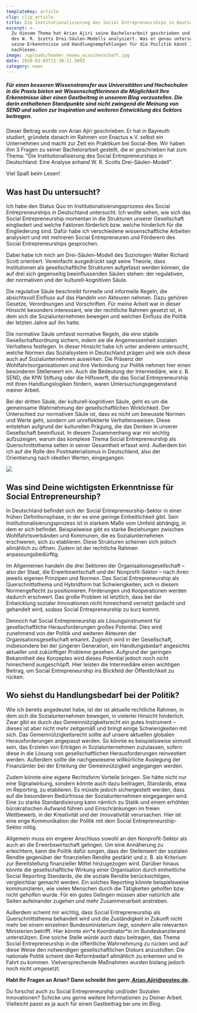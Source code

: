 ```yaml
---
templateKey: article
clip: clip_article
title: Die Institutionalisierung des Social Entrepreneurships in Deutschland
excerpt: >-
  Zu diesem Thema hat Arian Ajiri seine Bachelorarbeit geschrieben und es anhand
  des W. R. Scotts Drei-Säulen-Modells analysiert. Was er genau untersucht hat,
  seine Erkenntnisse und Handlungsempfehlungen für die Poilitik könnt Ihr hier
  nachlesen.
image: /uploads/header_neues_wisschenschaft.jpg
date: 2020-03-05T12:38:21.509Z
category: news
---
```

##### Für einen besseren Wissenstransfer aus Universitäten und Hochschulen in die Praxis bieten wir Wissenschaftlerinnen die Möglichkeit Ihre Erkenntnisse über einen Gastbeitrag in unserem Blog vorzustellen. Die darin enthaltenen Standpunkte sind nicht zwingend die Meinung von SEND und sollen zur Inspiration und weiteren Entwicklung des Sektors beitragen.

Dieser Beitrag wurde von Arian Ajiri geschrieben. Er hat in Bayreuth studiert, gründete danach im Rahmen von Enactus e.V. selbst ein Unternehmen und macht zur Zeit ein Praktikum bei Social-Bee. Wir haben ihm 3 Fragen zu seiner Bachelorarbeit gestellt, die er geschrieben hat zum Thema: "Die Institutionalisierung des Social Entrepreneurships in Deutschland: Eine Analyse anhand W. R. Scotts Drei-Säulen-Modell".

Viel Spaß beim Lesen!

## Was hast Du untersucht?

Ich habe den Status Quo im Institutionalisierungsprozess des Social Entrepreneurships in Deutschland untersucht. Ich wollte sehen, wie sich das Social Entrepreneurship momentan in die Strukturen unserer Gesellschaft eingliedert und welche Faktoren förderlich bzw. welche hinderlich für die Eingliederung sind. Dafür habe ich verschiedene wissenschaftliche Arbeiten analysiert und mit mehreren Social Entrepreneuren und Förderern des Social Entrepreneurships gesprochen.

Dabei habe ich mich am Drei-Säulen-Modell des Soziologen Walter Richard Scott orientiert. Vereinfacht ausgedrückt sagt seine Theorie, dass Institutionen als gesellschaftliche Strukturen aufgefasst werden können, die auf drei sich gegenseitig beeinflussenden Säulen stehen: der regulativen, der normativen und der kulturell-kognitiven Säule.

Die regulative Säule beschreibt formelle und informelle Regeln, die absichtsvoll Einfluss auf das Handeln von Akteuren nehmen. Dazu gehören Gesetze, Verordnungen und Vorschriften. Für meine Arbeit war in dieser Hinsicht besonders interessant, wie der rechtliche Rahmen gesetzt ist, in dem sich die Sozialunternehmen bewegen und welchen Einfluss die Politik der letzten Jahre auf ihn hatte.

Die normative Säule umfasst normative Regeln, die eine stabile Gesellschaftsordnung sichern, indem sie die Angemessenheit sozialen Verhaltens festlegen. In dieser Hinsicht habe ich unter anderem untersucht, welche Normen das Sozialsystem in Deutschland prägen und wie sich diese auch auf Sozialunternehmen auswirken. Die Präsenz der Wohlfahrtsorganisationen und ihre Verbindung zur Politik nehmen hier einen besonderen Stellenwert ein. Auch die Bedeutung der Intermediäre, wie z. B. SEND, die KfW Stiftung oder die Hilfswerft, die das Social Entrepreneurship mit ihren Handlungslogiken fördern, waren Untersuchungsgegenstand meiner Arbeit.

Bei der dritten Säule, der kulturell-kognitiven Säule, geht es um die gemeinsame Wahrnehmung der gesellschaftlichen Wirklichkeit. Der Unterschied zur normativen Säule ist, dass es nicht um bewusste Normen und Werte geht, sondern um unreflektierte Verhaltensweisen. Diese entstehen aufgrund der kulturellen Prägung, die das Denken in unserer Gesellschaft beeinflusst. In diesem Zusammenhang war mir wichtig aufzuzeigen, warum das komplexe Thema Social Entrepreneurship als Querschnittsthema selten in seiner Gesamtheit erfasst wird. Außerdem bin ich auf die Rolle des Postmaterialismus in Deutschland, also der Orientierung nach ideellen Werten, eingegangen.

![](/uploads/blog_bild_arian_ajiri.jpg)

## Was sind Deine wichtigsten Erkenntnisse für Social Entrepreneurship?

In Deutschland befindet sich der Social Entrepreneurship-Sektor in einer frühen Definitionsphase, in der es eine geringe Einheitlichkeit gibt. Sein Institutionalisierungsprozess ist in starkem Maße vom Umfeld abhängig, in dem er sich befindet. Beispielweise gibt es starke Beziehungen zwischen Wohlfahrtsverbänden und Kommunen, die es Sozialunternehmen erschweren, sich zu etablieren. Diese Strukturen scheinen sich jedoch allmählich zu öffnen. Zudem ist der rechtliche Rahmen anpassungsbedürftig.

Im Allgemeinen handeln die drei Sektoren der Organisationsgesellschaft – also der Staat, die Erwerbswirtschaft und der Nonprofit-Sektor – nach ihren jeweils eigenen Prinzipen und Normen. Das Social Entrepreneurship als Querschnittsthema und Hybridform hat Schwierigkeiten, sich in diesem Normengeflecht zu positionieren. Förderungen und Kooperationen werden dadurch erschwert. Das große Problem ist letztlich, dass bei der Entwicklung sozialer Innovationen nicht hinreichend vernetzt gedacht und gehandelt wird, sodass Social Entrepreneurship zu kurz kommt.

Dennoch hat Social Entrepreneurship als Lösungsinstrument für gesellschaftliche Herausforderungen großes Potential. Dies wird zunehmend von der Politik und weiteren Akteuren der Organisationsgesellschaft erkannt. Zugleich wird in der Gesellschaft, insbesondere bei der jüngeren Generation, ein Handlungsbedarf angesichts aktueller und zukünftiger Probleme gesehen. Aufgrund der geringen Bekanntheit des Konzeptes wird dieses Potential jedoch noch nicht hinreichend ausgeschöpft. Hier leisten die Intermediäre einen wichtigen Beitrag, um Social Entrepreneurship ins Blickfeld der Öffentlichkeit zu rücken.

## Wo siehst du Handlungsbedarf bei der Politik?

Wie ich bereits angedeutet habe, ist der ist aktuelle rechtliche Rahmen, in dem sich die Sozialunternehmen bewegen, in vielerlei Hinsicht hinderlich. Zwar gibt es durch das Gemeinnützigkeitsrecht ein gutes Instrument – dieses ist aber nicht mehr zeitgemäß und bringt einige Schwierigkeiten mit sich. Das Gemeinnützigkeitsrecht sollte auf unsere aktuellen globalen Herausforderungen angepasst werden. So könnte es beispielsweise sinnvoll sein, das Erzielen von Erträgen in Sozialunternehmen zuzulassen, sofern diese in die Lösung von gesellschaftlichen Herausforderungen reinvestiert werden. Außerdem sollte die nachgewiesene willkürliche Auslegung der Finanzämter bei der Erteilung der Gemeinnützigkeit angegangen werden.

Zudem könnte eine eigene Rechtsform Vorteile bringen. Sie hätte nicht nur eine Signalwirkung, sondern könnte auch dazu beitragen, Standards, etwa im Reporting, zu etablieren. Es müsste jedoch sichergestellt werden, dass auf die besonderen Bedürfnisse der Sozialunternehmen eingegangen wird. Eine zu starke Standardisierung kann nämlich zu Statik und einem erhöhten bürokratischen Aufwand führen und Einschränkungen im freien Wettbewerb, in der Kreativität und der Innovativität verursachen. Hier ist eine enge Kommunikation der Politik mit dem Social Entrepreneurship-Sektor nötig.

Allgemein muss ein engerer Anschluss sowohl an den Nonprofit-Sektor als auch an die Erwerbswirtschaft gelingen. Um eine Annäherung zu erleichtern, kann die Politik dafür sorgen, dass der Stellenwert der sozialen Rendite gegenüber der finanziellen Rendite gestärkt und z. B. als Kriterium zur Bereitstellung finanzieller Mittel hinzugezogen wird. Darüber hinaus könnte die gesellschaftliche Wirkung einer Organisation durch einheitliche Social Reporting Standards, die die soziale Rendite berücksichtigen, vergleichbar gemacht werden. Ein solches Reporting könnte beispielsweise kommunizieren, wie vielen Menschen durch die Tätigkeiten geholfen bzw. nicht geholfen wurde. Für ein gutes Gelingen müssen aber natürlich alle Seiten aufeinander zugehen und mehr Zusammenarbeit anstreben.

Außerdem scheint mir wichtig, dass Social Entrepreneurship als Querschnittsthema behandelt wird und die Zuständigkeit in Zukunft nicht mehr bei einem einzelnen Bundesministerium liegt, sondern alle relevanten Ministerien betrifft. Hier könnte ein\*e Koordinator\*in im Bundeskanzleramt unterstützen. Eine solche Stelle würde auch dazu beitragen, das Thema Social Entrepreneurship in die öffentliche Wahrnehmung zu rücken und auf diese Weise den notwendigen gesellschaftlichen Diskurs anzustoßen. Die nationale Politik scheint den Reformbedarf allmählich zu erkennen und in Fahrt zu kommen. Vielversprechende Maßnahmen wurden bislang jedoch noch nicht umgesetzt.

**Habt Ihr Fragen an Arian? Dann schreibt ihm gern:[ Arian.Ajiri@posteo.de](mailto:Arian.Ajiri@posteo.de).**

Du forschst auch zu Social Entrepreneurship und/oder Sozialen Innovationen? Schicke uns gerne weitere Informationen zu Deiner Arbeit. Vielleicht passt es ja auch für einen Gastbeitrag bei uns im Blog.

